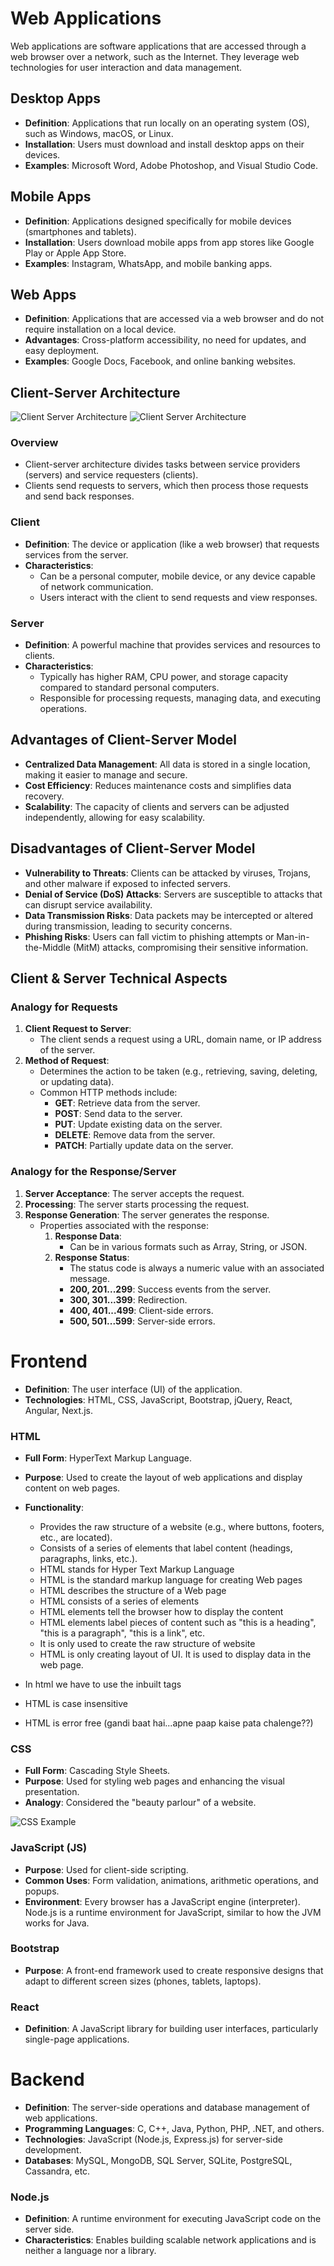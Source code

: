 # Web Applications

Web applications are software applications that are accessed through a web browser over a network, such as the Internet. They leverage web technologies for user interaction and data management.

## Desktop Apps
- **Definition**: Applications that run locally on an operating system (OS), such as Windows, macOS, or Linux.
- **Installation**: Users must download and install desktop apps on their devices.
- **Examples**: Microsoft Word, Adobe Photoshop, and Visual Studio Code.

## Mobile Apps
- **Definition**: Applications designed specifically for mobile devices (smartphones and tablets).
- **Installation**: Users download mobile apps from app stores like Google Play or Apple App Store.
- **Examples**: Instagram, WhatsApp, and mobile banking apps.

## Web Apps
- **Definition**: Applications that are accessed via a web browser and do not require installation on a local device.
- **Advantages**: Cross-platform accessibility, no need for updates, and easy deployment.
- **Examples**: Google Docs, Facebook, and online banking websites.

## Client-Server Architecture
![Client Server Architecture](image.png)
![Client Server Architecture](image-1.png)

### Overview
- Client-server architecture divides tasks between service providers (servers) and service requesters (clients). 
- Clients send requests to servers, which then process those requests and send back responses.

### Client
- **Definition**: The device or application (like a web browser) that requests services from the server.
- **Characteristics**: 
  - Can be a personal computer, mobile device, or any device capable of network communication.
  - Users interact with the client to send requests and view responses.

### Server
- **Definition**: A powerful machine that provides services and resources to clients.
- **Characteristics**: 
  - Typically has higher RAM, CPU power, and storage capacity compared to standard personal computers.
  - Responsible for processing requests, managing data, and executing operations.

## Advantages of Client-Server Model
- **Centralized Data Management**: All data is stored in a single location, making it easier to manage and secure.
- **Cost Efficiency**: Reduces maintenance costs and simplifies data recovery.
- **Scalability**: The capacity of clients and servers can be adjusted independently, allowing for easy scalability.

## Disadvantages of Client-Server Model
- **Vulnerability to Threats**: Clients can be attacked by viruses, Trojans, and other malware if exposed to infected servers.
- **Denial of Service (DoS) Attacks**: Servers are susceptible to attacks that can disrupt service availability.
- **Data Transmission Risks**: Data packets may be intercepted or altered during transmission, leading to security concerns.
- **Phishing Risks**: Users can fall victim to phishing attempts or Man-in-the-Middle (MitM) attacks, compromising their sensitive information.

## Client & Server Technical Aspects
### Analogy for Requests
1. **Client Request to Server**: 
   - The client sends a request using a URL, domain name, or IP address of the server.
2. **Method of Request**:
   - Determines the action to be taken (e.g., retrieving, saving, deleting, or updating data).
   - Common HTTP methods include:
     - **GET**: Retrieve data from the server.
     - **POST**: Send data to the server.
     - **PUT**: Update existing data on the server.
     - **DELETE**: Remove data from the server.
     - **PATCH**: Partially update data on the server.

### Analogy for the Response/Server
1. **Server Acceptance**: The server accepts the request.
2. **Processing**: The server starts processing the request.
3. **Response Generation**: The server generates the response.
   - Properties associated with the response:
     1. **Response Data**:
        - Can be in various formats such as Array, String, or JSON.
     2. **Response Status**: 
        - The status code is always a numeric value with an associated message.
        - **200, 201...299**: Success events from the server.
        - **300, 301...399**: Redirection.
        - **400, 401...499**: Client-side errors.
        - **500, 501...599**: Server-side errors.

# Frontend
- **Definition**: The user interface (UI) of the application.
- **Technologies**: HTML, CSS, JavaScript, Bootstrap, jQuery, React, Angular, Next.js.

### HTML
- **Full Form**: HyperText Markup Language.
- **Purpose**: Used to create the layout of web applications and display content on web pages.
- **Functionality**:
  - Provides the raw structure of a website (e.g., where buttons, footers, etc., are located).
  - Consists of a series of elements that label content (headings, paragraphs, links, etc.).
  - HTML stands for Hyper Text Markup Language
  - HTML is the standard markup language for creating Web pages
  - HTML describes the structure of a Web page
  - HTML consists of a series of elements
  - HTML elements tell the browser how to display the content
  - HTML elements label pieces of content such as "this is a heading", "this is a paragraph", "this is a link", etc.
  - It is only used to create the raw structure of website
  - HTML is only creating layout of UI. It is used to display data in the web page.

- In html we have to use the inbuilt tags
- HTML is case insensitive
- HTML is error free (gandi baat hai...apne paap kaise pata chalenge??)

### CSS
- **Full Form**: Cascading Style Sheets.
- **Purpose**: Used for styling web pages and enhancing the visual presentation.
- **Analogy**: Considered the "beauty parlour" of a website.

![CSS Example](image-2.png)

### JavaScript (JS)
- **Purpose**: Used for client-side scripting.
- **Common Uses**: Form validation, animations, arithmetic operations, and popups.
- **Environment**: Every browser has a JavaScript engine (interpreter). Node.js is a runtime environment for JavaScript, similar to how the JVM works for Java.

### Bootstrap
- **Purpose**: A front-end framework used to create responsive designs that adapt to different screen sizes (phones, tablets, laptops).

### React
- **Definition**: A JavaScript library for building user interfaces, particularly single-page applications.

# Backend
- **Definition**: The server-side operations and database management of web applications.
- **Programming Languages**: C, C++, Java, Python, PHP, .NET, and others.
- **Technologies**: JavaScript (Node.js, Express.js) for server-side development.
- **Databases**: MySQL, MongoDB, SQL Server, SQLite, PostgreSQL, Cassandra, etc.

### Node.js
- **Definition**: A runtime environment for executing JavaScript code on the server side.
- **Characteristics**: Enables building scalable network applications and is neither a language nor a library.

